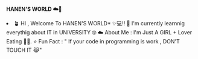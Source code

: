 **HANEN'S WORLD ☁️🦩**
<li>
🪴 HI , Welcome To HANEN'S WORLD* ✨💻!!
🌱 I'm currently learnnig everythig about IT in UNIVERSITY 🤓
☁️ About Me : I'm Just A GIRL + Lover Eating 🎀🧁.
⭐ Fun Fact : " If your code in programming is work , DON'T TOUCH IT 😹"
</li>

